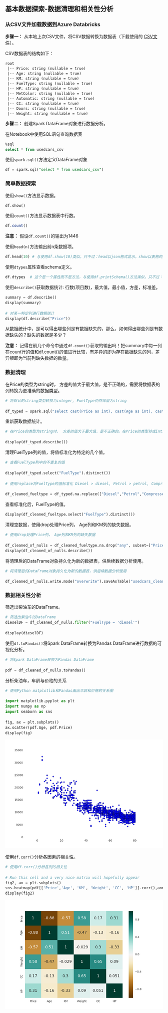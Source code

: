 ## 基本数据探索-数据清理和相关性分析

### 从CSV文件加载数据到Azure Databricks

**步骤一：** 从本地上次CSV文件，将CSV数据转换为数据表（下载使用的 [CSV文件](static/UsedCars.csv)）。

CSV数据表的结构如下：

```
root
 |-- Price: string (nullable = true)
 |-- Age: string (nullable = true)
 |-- KM: string (nullable = true)
 |-- FuelType: string (nullable = true)
 |-- HP: string (nullable = true)
 |-- MetColor: string (nullable = true)
 |-- Automatic: string (nullable = true)
 |-- CC: string (nullable = true)
 |-- Doors: string (nullable = true)
 |-- Weight: string (nullable = true)
```

**步骤二：** 创建Spark DataFrame对象进行数据分析。

在Notebook中使用SQL语句查询数据表

```sql
%sql
select * from usedcars_csv
```

使用`spark.sql()`方法定义DataFrame对象

```sql
df = spark.sql("select * from usedcars_csv")
```

### 简单数据探索

使用`show()`方法显示数据。

```sql
df.show()
```

使用`count()`方法显示数据表中行数。

```sql
df.count()
```

**注意：** 假设`df.count()`的输出为1446

使用`head(n)`方法输出前n条数据项。

```python
df.head(10) # 与使用df.show(10)类似，只不过：head以json格式显示，show以表格的形式显示
```

使用`dtypes`属性查看schema定义。

```python
df.dtypes  # 这个是一个属性而不是方法，与使用df.printSchema()方法类似，只不过：dtypes以json格式显示，.printSchema()以树状结构显示
```

使用`describe()`获取数据统计: 行数(项目数)，最大值，最小值，方差，标准差。

```python
summary = df.describe()
display(summary)

# 对某一特定列进行数据统计
display(df.describe("Price"))
```

从数据统计中，是可以得出哪些列是有数据缺失的，那么，如何得出哪些列是有数据缺失的？缺失的数据是多少？

**注意：** 记得在前几个命令中通过`df.count()`获取的输出吗！把summary中每一列在count行的值和df.count()的值进行比较，有差异的即为存在数据缺失的列，差异额即为当前列缺失数据的数量。

### 数据清理

在Price的类型为string时， 方差的值大于最大值，是不正确的，需要将数据表的列转换为更准确的数据类型。

```python
# 将默认的string类型转换为integer, FuelType仍然保留为string

df_typed = spark.sql("select cast(Price as int), cast(Age as int), cast(KM as int), FuelType, cast(HP as int), cast(Automatic as int), cast(CC as int), cast(Doors as int), cast(Weight as int) from usedcars_csv")
```

重新获取数据统计。

```python
# 在Price的类型为string时， 方差的值大于最大值，是不正确的。在Price的类型转成int以后，方差和最大值的数据变得正确了

display(df_typed.describe())
```

清理FuelType列的值，将值标准化为特定的几个值。

```python
# 查看FuelType列中的不重复的值

display(df_typed.select("FuelType").distinct())

# 使用replace将FuelType的值标准化 Diesel > diesel, Petrol > petrol, CompressedNaturalGas / methane / CNG > cng

df_cleaned_fueltype = df_typed.na.replace(["Diesel","Petrol","CompressedNaturalGas","methane","CNG"],["diesel","petrol","cng","cng","cng"],"FuelType")
```

查看标准化后，FuelType的值。

```python
display(df_cleaned_fueltype.select("FuelType").distinct())
```

清理空数据，使用drop处理Price列， Age列和KM列的缺失数据。

```python
# 使用drop处理Price列， Age列和KM列的缺失数据

df_cleaned_of_nulls = df_cleaned_fueltype.na.drop("any", subset=["Price", "Age", "KM"])
display(df_cleaned_of_nulls.describe())
```

将清理后的DataFrame对象持久化为新的数据表，供后续数据分析使用。

```python
# 将清理后的DataFrame对象持久化为新的数据表，供后续数据分析使用

df_cleaned_of_nulls.write.mode("overwrite").saveAsTable("usedcars_clean")
```

### 数据相关性分析

筛选出柴油车的DataFrame。

```python
# 筛选出柴油车的DataFrame
dieselDF = df_cleaned_of_nulls.filter("FuelType = 'diesel'")

display(dieselDF)
```

使用`df.toPandas()`将Spark DataFrame转换为Pandas DataFrame进行数据的可视化分析。

```python
# 将Spark DataFrame转换为Pandas DataFrame

pdf = df_cleaned_of_nulls.toPandas()
```

分析柴油车，车龄与价格的关系

```python
# 使用Python matplotlib和Pandas画出年龄和价格的关系图

import matplotlib.pyplot as plt
import numpy as np
import seaborn as sns

fig, ax = plt.subplots()
ax.scatter(pdf.Age, pdf.Price)
display(fig)
```

![](static/plots_diesel_price_age.png)

使用`df.corr()`分析各因素的相关性。

```python
# 使用df.corr()分析各列的相关性

# Run this cell and a very nice matrix will hopefully appear
fig2, ax = plt.subplots()
sns.heatmap(pdf[['Price','Age', 'KM', 'Weight', 'CC', 'HP']].corr(),annot=True, center=0, cmap='BrBG', annot_kws={"size": 14})
display(fig2)
```

![](static/_plots_diesel_all.png)
